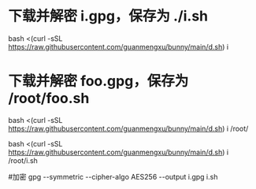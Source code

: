 # 下载并解密 i.gpg，保存为 ./i.sh
bash <(curl -sSL https://raw.githubusercontent.com/guanmengxu/bunny/main/d.sh) i

# 下载并解密 foo.gpg，保存为 /root/foo.sh
bash <(curl -sSL https://raw.githubusercontent.com/guanmengxu/bunny/main/d.sh) i /root/

bash <(curl -sSL https://raw.githubusercontent.com/guanmengxu/bunny/main/d.sh) i /root/i.sh

#加密
gpg --symmetric --cipher-algo AES256 --output i.gpg i.sh
